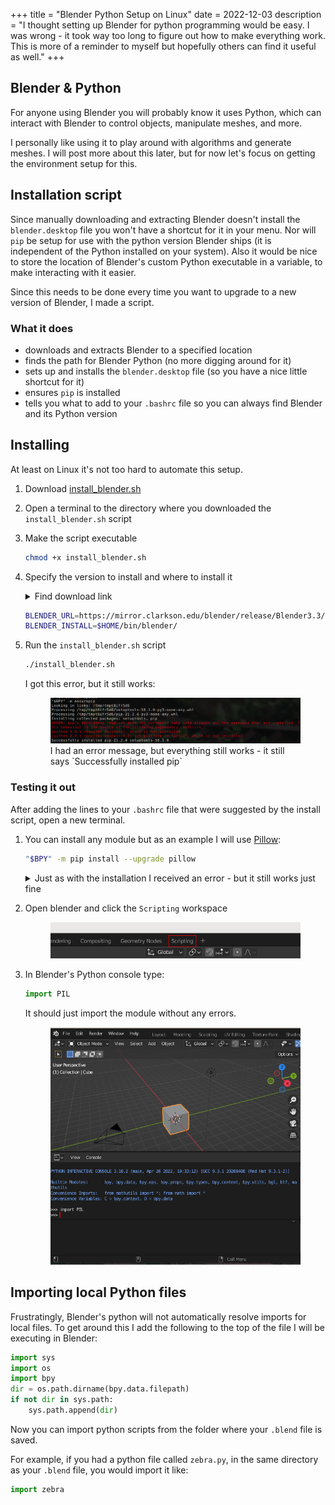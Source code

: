 +++
title = "Blender Python Setup on Linux"
date = 2022-12-03
description = "I thought setting up Blender for python programming would be easy.  I was wrong - it took way too long to figure out how to make everything work.  This is more of a reminder to myself but hopefully others can find it useful as well."
+++

## Blender & Python

For anyone using Blender you will probably know it uses Python, which can interact with Blender to control objects, manipulate meshes, and more.

I personally like using it to play around with algorithms and generate meshes.  I will post more about this later, but for now let's focus on getting the environment setup for this.

## Installation script

Since manually downloading and extracting Blender doesn't install the `blender.desktop` file you won't have a shortcut for it in your menu.  Nor will `pip` be setup for use with the python version Blender ships (it is independent of the Python installed on your system).  Also it would be nice to store the location of Blender's custom Python executable in a variable, to make interacting with it easier.

Since this needs to be done every time you want to upgrade to a new version of Blender, I made a script.

### What it does

- downloads and extracts Blender to a specified location
- finds the path for Blender Python (no more digging around for it)
- sets up and installs the `blender.desktop` file (so you have a nice little shortcut for it)
- ensures `pip` is installed
- tells you what to add to your `.bashrc` file so you can always find Blender and its Python version

## Installing

At least on Linux it's not too hard to automate this setup.

1. Download [install_blender.sh](../assets/blender_python/install_blender.sh)
2. Open a terminal to the directory where you downloaded the `install_blender.sh` script
3. Make the script executable
    ```bash
    chmod +x install_blender.sh
    ```

4. Specify the version to install and where to install it 
    <details><summary>Find download link</summary>
    <ol>
    <li>Go to <a href="https://www.blender.org/about/website/" target="_blank" rel="noreferrer noopener">Blender.org > About > Website</a></li>
    <li>Choose a mirror under the section titled <b>External Mirrors</b></li>
    <li>Choose the <b>release</b> folder</li>
    <li>Choose the folder with the latest version</li>
    <li>Copy the link for the file ending with <code>-linux-x64.tar.xz</code></li>
    </ol>
    </details>

    ```bash
    BLENDER_URL=https://mirror.clarkson.edu/blender/release/Blender3.3/blender-3.3.1-linux-x64.tar.xz
    BLENDER_INSTALL=$HOME/bin/blender/
    ```

5. Run the `install_blender.sh` script
    
    ```bash
    ./install_blender.sh
    ```
    
    I got this error, but it still works:

    <figure>
        <a href="../assets/blender_python/blender_python_setup_errors.png" target="_blank">
            <img class="img-full" title="Installation error message" src="../assets/blender_python/blender_python_setup_errors.png" alt="Error encountered: pip's dependency resolver does not currently take into account all the packages that are installed.  This behavior is the source of the following dependency conflicts." class="img-center">
        </a>
        <figcaption>I had an error message, but everything still works - it still says `Successfully installed pip`</figcaption>
    </figure>

### Testing it out

After adding the lines to your `.bashrc` file that were suggested by the install script, open a new terminal.

1. You can install any module but as an example I will use <a href="https://pillow.readthedocs.io/en/stable/" target="_blank" rel="noreferrer noopener">Pillow</a>:

    ```bash
    "$BPY" -m pip install --upgrade pillow
    ```

    <details>
    <summary>
    Just as with the installation I received an error - but it still works just fine
    </summary>
    <figure>
        <a href="../assets/blender_python/scripting_layout.png" target="_blank">
            <img class="img-full img-center" title="Pillow installation error" src="../assets/blender_python/blender_python_pillow.png" alt="Error encountered: pip's dependency resolver does not currently take into account all the packages that are installed.  This behavior is the source of the following dependency conflicts.">
        </a>
        <figcaption>I ignored this</figcaption>
    </figure>
    </details>

2. Open blender and click the `Scripting` workspace

    <figure>
        <a href="../assets/blender_python/scripting_layout.png" target="_blank">
            <img class="img-full img-center" title="Blender scripting layout" src="../assets/blender_python/scripting_layout.png" alt="Blender's scripting layout is located at the top of the screen towards the center">
        </a>
    </figure>

3. In Blender's Python console type:
    
    ```python
    import PIL
    ```
    
    It should just import the module without any errors.
    
    <figure>
        <a href="../assets/blender_python/import_pillow.png" target="_blank">
            <img class="img-full img-center" title="Blender python console with Pillow imported" src="../assets/blender_python/import_pillow.png" alt="Blender python console showing `import PIL` with no errors">
        </a>
    </figure>


## Importing local Python files

Frustratingly, Blender's python will not automatically resolve imports for local files.  To get around this I add the following to the top of the file I will be executing in Blender:

```python
import sys
import os
import bpy
dir = os.path.dirname(bpy.data.filepath)
if not dir in sys.path:
    sys.path.append(dir)
```

Now you can import python scripts from the folder where your `.blend` file is saved.

For example, if you had a python file called `zebra.py`, in the same directory as your `.blend` file, you would import it like:

```python
import zebra
```
